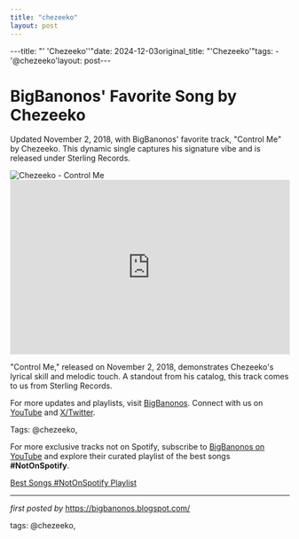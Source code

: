 ```yaml
---
title: "chezeeko"
layout: post
---
```

---title: "' 'Chezeeko''"date: 2024-12-03original_title: "'Chezeeko'"tags:  - '@chezeeko'layout: post---<!-- Post Title --><h1 >BigBanonos' Favorite Song by Chezeeko</h1> <!-- Introductory Text --><p >Updated November 2, 2018, with BigBanonos' favorite track, "Control Me" by Chezeeko. This dynamic single captures his signature vibe and is released under Sterling Records.</p> <!-- Featured Image --><div > <img src="https://i1.sndcdn.com/avatars-Dy7qeX0yYW5qrjNx-WqAfVg-t240x240.jpg" alt="Chezeeko - Control Me" /></div> <!-- YouTube Video Embed --><div > <iframe width="100%" height="315" src="https://www.youtube.com/embed/-Jowkwuf5LM" title="Chezeeko - Control Me [Music Video] | GRM Daily" frameborder="0" allow="accelerometer; autoplay; clipboard-write; encrypted-media; gyroscope; picture-in-picture; web-share" referrerpolicy="strict-origin-when-cross-origin" allowfullscreen></iframe></div> <!-- Song Information --><div > <p>"Control Me," released on November 2, 2018, demonstrates Chezeeko's lyrical skill and melodic touch. A standout from his catalog, this track comes to us from Sterling Records.</p></div> <!-- Footer Links --><div > <p>For more updates and playlists, visit <a href="https://bigbanonos.blogspot.com/" target="_blank">BigBanonos</a>. Connect with us on <a href="https://www.youtube.com/@BigBanonos" target="_blank">YouTube</a> and <a href="https://x.com/bigbanonos" target="_blank">X/Twitter</a>.</p></div> <!-- Tags --><p >Tags: @chezeeko,</p><!--Subscribe and Playlist Links--><div>    <p>For more exclusive tracks not on Spotify, subscribe to <a href="https://www.youtube.com/@BigBanonos" target="_blank">BigBanonos on YouTube</a> and explore their curated playlist of the best songs <strong>#NotOnSpotify</strong>.</p>    <p><a href="https://www.youtube.com/playlist?list=PLtuNtuTatqI0kFahUCbtbfenC_ET5O_tr" target="_blank">Best Songs #NotOnSpotify Playlist<br /></a></p></div><hr /><p><em>first posted by</em> <a href="https://bigbanonos.blogspot.com/" rel="noopener" target="_new">https://bigbanonos.blogspot.com/</a></p><p>tags: @chezeeko,</p>